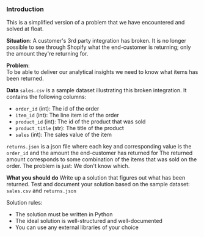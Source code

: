 ### Introduction
This is a simplified version of a problem that we have encountered and solved at float.

**Situation**: A customer's 3rd party integration has broken. 
It is no longer possible to see through Shopify what the end-customer is returning; only the amount they're returning for.

**Problem**: <br>
To be able to deliver our analytical insights we need to know what items has been returned.

**Data**
`sales.csv` is a sample dataset illustrating this broken integration.
It contains the following columns:
* `order_id` (int): The id of the order
* `item_id` (int): The line item id of the order
* `product_id` (int): The id of the product that was sold
* `product_title` (str): The title of the product
* `sales` (int): The sales value of the item

`returns.json` is a json file where each key and corresponding value is the `order_id` and the amount the end-customer has returned for
The returned amount corresponds to some combination of the items that was sold on the order.
The problem is just: We don't know which.

**What you should do**
Write up a solution that figures out what has been returned.
Test and document your solution based on the sample dataset: `sales.csv` and `returns.json`

Solution rules:
* The solution must be written in Python
* The ideal solution is well-structured and well-documented
* You can use any external libraries of your choice
